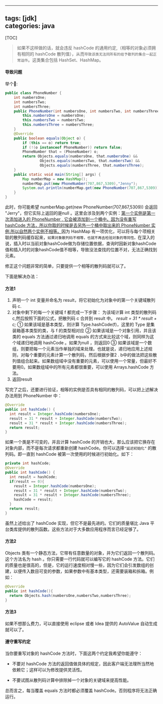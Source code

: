 
---
tags: [jdk]    
categories: java 
---

[TOC]
> 如果不这样做的话，就会违反 hashCode 的通用约定,（相等的对象必须拥有相同的 hashCode 散列值），从而`导致该类无法同所有的给予散列的集合一起正常运作`。这类集合包括 HashSet、HashMap。
 
 
#### 导致问题
举个🌰:
``` java
public class PhoneNumber {
    int numbersOne;
    int numbersTwo;
    int numbersThree;
    public PhoneNumber(int numbersOne, int numbersTwo, int numbersThree) {
        this.numbersOne = numbersOne;
        this.numbersTwo = numbersTwo;
        this.numbersThree = numbersThree;
    }
    @Override
    public boolean equals(Object o) {
        if (this == o) return true;
        if (!(o instanceof PhoneNumber)) return false;
        PhoneNumber that = (PhoneNumber) o;
        return Objects.equals(numbersOne, that.numbersOne) &&
                Objects.equals(numbersTwo, that.numbersTwo) &&
                Objects.equals(numbersThree, that.numbersThree);
    }
    public static void main(String[] args) {
        Map numberMap = new HashMap();
        numberMap.put(new PhoneNumber(707,867,5309),"Jenny");
        System.out.println(numberMap.get(new PhoneNumber(707,867,5309)));
    }
}
```

此时，你可能希望 numberMap.get(new PhoneNumber(707,867,5309)) 会返回 "Jerry"，但它实际上返回的是null 。这里会涉及到两个实例：<u>第一个实例是第一次添加进入的 PhoneNumber , 它会被添加到一个桶中。因为没有重写 hashCode 方法，所以你取的时候是去另外一个桶中取出来的 PhoneNumber 实例,所以自然两个实例不相等。</u>因为 HashMap 有一项优化，可以将与每个项相关联的散列码缓存起来，`如果对象散列码不相等，也就不再去检验对象的等同性。`在深入的说，插入时以当前对象hashCode做为存储位置依据，查询时因新对象hashCode值和插入时的对象hashCode值不相等，导致没法查找的位置不对，无法正确找到元素。



修正这个问题非常的简单，只要提供一个相等的散列码就可以了。

下面是解决办法：

#### 方法1
1. 声明一个 int 变量并命名为 result，将它初始化为对象中的第一个关键域散列码 c.
2. 对象中剩下的每一个关键域 f 都完成一下步骤：
为该域计算 int 类型的散列码 c,然后按照下面的公式，把散列码 c 合并到 result 中。
*result = 31 * result + c;*
① 如果该域是基本类型，则计算 Type.hashCode(f)，这里的 Type 是集装箱基本类型的类，与 f 的类型相对应
② 如果该域是一个对象引用，并且该类的 equals 方法通过递归地调用 equals 的方式来比较这个域，则同样为这个域递归地调用 hashCode 。如果为null ，则返回0
③ 如果该域是一个数组，则要把每一个元素当作单独的域来处理。也就是说，递归地应用上述规则，对每个重要的元素计算一个散列码，然后根据步骤2 . b中的做法把这些散列值组合起来。如果数组域中没有重要的元素，可以使用一个常量，但最好不要用0。如果数组域中的所有元素都很重要，可以使用 Arrays.hashCode 方法。
3. 返回result


写完了之后，还要进行验证，相等的实例是否具有相同的散列码，可以把上述解决办法用到 PhoneNumber 中：
``` java
@Override
public int hashCode() {
  int result = Integer.hashCode(numbersOne);
  result = 31 * result + Integer.hashCode(numbersTwo);
  result = 31 * result + Integer.hashCode(numbersThree);
  return result;
}
```

如果一个类是不可变的，并且计算 hashCode 的开销也大，那么应该把它换存在对象内部，而不是每次请求都重新创建 hashCode。你可以选择`"延迟初始化"` 的散列码。即一直到 hashCode 被第一次使用的时候进行初始化。如下：
``` java
private int hashCode;
@Override
public int hashCode() {
  int result = hashCode;
  if(result == 0){
    result = Integer.hashCode(numbersOne);
    result = 31 * result + Integer.hashCode(numbersTwo);
    result = 31 * result + Integer.hashCode(numbersThree);
    hashCode = result;
  }
  return result;
}
```
虽然上述给出了 hashCode 实现，但它不是最先进的。它们的质量堪比 Java 平台类库提供的散列函数。这些方法对于大多数应用程序而言已经足够了。


#### 方法2
Objects 类有一个静态方法，它带有任意数量的对象，并为它们返回一个散列码。这个方法名为 hash 。你只需要一行代码就可以编写它的 hashCode 方法。它们的质量也是很高的，但是，它的运行速度相对慢一些，因为它们会引发数组的创建，以便传入数目可变的参数，如果参数中有基本类型，还需要装箱和拆箱。例如：
``` java
@Override
public int hashCode(){
  return Objects.hash(numbersOne,numbersTwo,numbersThree);
}

```

#### 方法3
如果不想那么费力，可以直接使用 eclipse 或者 Idea 提供的 AutoValue 自动生成就可以了。


#### 遵守重写约定
当你要重写对象的 hashCode 方法时，下面这两个约定我希望你能遵守：
* 不要对 hashCode 方法的返回值做具体的规定，因此客户端无法理所当然地依赖它；这样可以为修改提供灵活性。

* 不要试图从散列码计算中排除掉一个对象的关键域来提高性能。

 总而言之，每当覆盖 equals 方法时都必须覆盖 hashCode。否则程序将无法正确运行。